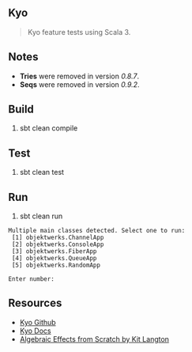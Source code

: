 Kyo
---
>Kyo feature tests using Scala 3.

Notes
-----
* **Tries** were removed in version *0.8.7*.
* **Seqs** were removed in version *0.9.2*.

Build
-----
1. sbt clean compile

Test
----
1. sbt clean test

Run
---
1. sbt clean run
```
Multiple main classes detected. Select one to run:
 [1] objektwerks.ChannelApp
 [2] objektwerks.ConsoleApp
 [3] objektwerks.FiberApp
 [4] objektwerks.QueueApp
 [5] objektwerks.RandomApp

Enter number:
```

Resources
---------
* [Kyo Github](https://github.com/getkyo/kyo#)
* [Kyo Docs](https://getkyo.io/#/)
* [Algebraic Effects from Scratch by Kit Langton](https://www.youtube.com/watch?v=qPvPdRbTF-E)
